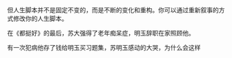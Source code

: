 
但人生脚本并不是固定不变的，而是不断的变化和重构。你可以通过重新叙事的方式修改你的人生脚本。

在《都挺好》的最后，苏大强得了老年痴呆症，明玉辞职在家照顾他。

有一次犯病他存了钱给明玉买习题集，苏明玉感动的大哭，为什么会这样














<!--stackedit_data:
eyJoaXN0b3J5IjpbMTY2MTI1NDgwNiw5NzkyNjMxOTUsLTIxMj
EzMjA2NjEsMTg2OTUzMzI5Miw1NDk3OTA2NzYsMTM5MTM2NDQw
MiwyODY4OTE0MjMsMTI2NjMxNDI5MywyMDM1OTEzODM2LC0xMT
UzNjE5MDE1LDIwMzQxMTcwOTIsOTY5MjY1ODA2XX0=
-->